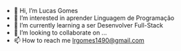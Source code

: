 - 👋 Hi, I’m Lucas Gomes
- 👀 I’m interested in aprender Linguagem de Programação
- 🌱 I’m currently learning a ser Desenvolver Full-Stack
- 💞️ I’m looking to collaborate on ...
- 📫 How to reach me lrgomes1490@gmail.com

<!---
Gomes95/Gomes95 is a ✨ special ✨ repository because its `README.md` (this file) appears on your GitHub profile.
You can click the Preview link to take a look at your changes.
--->
